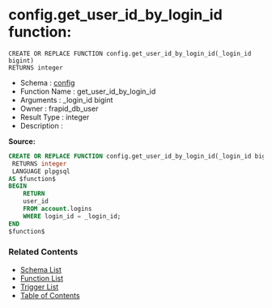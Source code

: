 # config.get_user_id_by_login_id function:

```plpgsql
CREATE OR REPLACE FUNCTION config.get_user_id_by_login_id(_login_id bigint)
RETURNS integer
```
* Schema : [config](../../schemas/config.md)
* Function Name : get_user_id_by_login_id
* Arguments : _login_id bigint
* Owner : frapid_db_user
* Result Type : integer
* Description : 


**Source:**
```sql
CREATE OR REPLACE FUNCTION config.get_user_id_by_login_id(_login_id bigint)
 RETURNS integer
 LANGUAGE plpgsql
AS $function$
BEGIN
    RETURN 
    user_id
    FROM account.logins
    WHERE login_id = _login_id;
END
$function$

```

### Related Contents
* [Schema List](../../schemas.md)
* [Function List](../../functions.md)
* [Trigger List](../../triggers.md)
* [Table of Contents](../../README.md)


